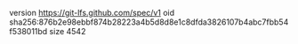 version https://git-lfs.github.com/spec/v1
oid sha256:876b2e98ebbf874b28223a4b5d8d8e1c8dfda3826107b4abc7fbb54f538011bd
size 4542
